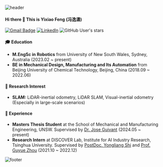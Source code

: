 ![header](https://capsule-render.vercel.app/api?type=waving&&color=gradient&height=80&section=header&fontSize=90)  

#### Hi there 👋 This is Yixiao Feng (冯逸潇)
[![Gmail Badge](https://img.shields.io/badge/Gmail-d14836?style=flat-square&logo=Gmail&logoColor=white&link=mailto:xffer.robotics@gmail.com)](mailto:xffer.robotics@gmail.com)
[![LinkedIn](https://img.shields.io/badge/-LinkedIn-0077b5?style=round-square&logo=linkedin&logoColor=white&link=https://www.linkedin.com/in/yixiao-feng043/)](https://www.linkedin.com/in/yixiao-feng043/)
![GitHub User's stars](https://img.shields.io/github/stars/YixFeng?affiliations=OWNER%2CCOLLABORATOR&label=all%20stars&logo=Github)

#### 🎓 Education
- **M.EngSc in Robotics** from University of New South Wales, Sydney, Australia (2023.02 ~ present)
- **BE in Mechanical Design, Manufacturing and Its Automation** from Beijing University of Chemical Technology, Beijing, China (2018.09 ~ 2022.06)

#### 🎯 Research Interest
- **SLAM:** LiDAR-inertial odometry, LiDAR SLAM, Visual-inertial odometry (Especially in large-scale scenarios)

#### 🚀 Experience
- **Masters Thesis Student** at the School of Mechanical and Manufacturing Engineering, UNSW. Supervised by [Dr. Jose Guivant](https://scholar.google.com.au/citations?user=_4IB14IAAAAJ&hl=en) (2024.05 ~ present)
- **Research Intern** at DISCOVER Lab, Institute for AI Industry Research, Tsinghua University. Supervised by [PostDoc. Yongliang Shi](https://scholar.google.com.au/citations?user=alz2MpAAAAAJ&hl=en) and [Prof. Guyue Zhou](https://air.tsinghua.edu.cn/info/1046/1199.htm) (2021.10 ~ 2022.12)

![footer](https://capsule-render.vercel.app/api?type=waving&&color=gradient&height=80&section=footer&fontSize=90)
